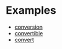 # Examples

- [conversion](/src/ConversionEx.hs)
- [convertible](/src/ConvertibleEx.hs)
- [convert](/src/ConvertEx.hs)
